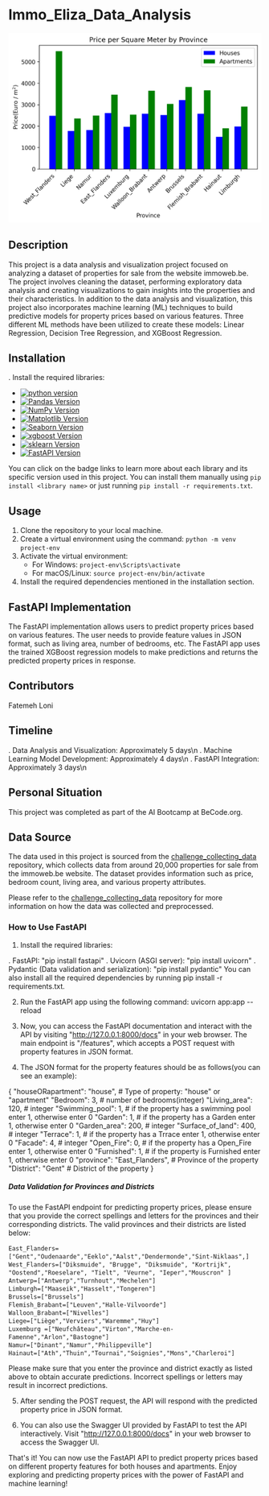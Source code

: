 # Immo_Eliza_Data_Analysis

![image](assets/image.png)

## Description
This project is a data analysis and visualization project focused on analyzing a dataset of properties for sale from the website immoweb.be. The project involves cleaning the dataset, performing exploratory data analysis and creating visualizations to gain insights into the properties and their characteristics.
In addition to the data analysis and visualization, this project also incorporates machine learning (ML) techniques to build predictive models for property prices based on various features. Three different ML methods have been utilized to create these models: Linear Regression, Decision Tree Regression, and XGBoost Regression.
## Installation
. Install the required libraries:

   - [![python version](https://img.shields.io/badge/python-3.x-blue)](https://python.org)
   - [![Pandas Version](https://img.shields.io/badge/pandas-2.x-green)](https://pandas.pydata.org/)
   - [![NumPy Version](https://img.shields.io/badge/numpy-1.x-orange)](https://numpy.org/)
   - [![Matplotlib Version](https://img.shields.io/badge/Matplotlib-3.x-red)](https://matplotlib.org/)
   - [![Seaborn Version](https://img.shields.io/badge/seaborn-0.x-yellow)](https://seaborn.pydata.org/)
   - [![xgboost Version](https://img.shields.io/badge/xgboost-1.7.6-black)](https://xgboost.readthedocs.io/en/stable/)
   - [![sklearn Version](https://img.shields.io/badge/sklearn-0.x-grey)](https://scikit-learn.org/stable/)
   - [![FastAPI Version](https://img.shields.io/badge/FastAPI-0.x-violet)](https://fastapi.tiangolo.com/)

   You can click on the badge links to learn more about each library and its specific version used in this project.
   You can install them manually using `pip install <library name>` or just running `pip install -r requirements.txt`.

## Usage
1. Clone the repository to your local machine.
2. Create a virtual environment using the command: `python -m venv project-env`
3. Activate the virtual environment:
   - For Windows: `project-env\Scripts\activate`
   - For macOS/Linux: `source project-env/bin/activate`
4. Install the required dependencies mentioned in the installation section.

## FastAPI Implementation
The FastAPI implementation allows users to predict property prices based on various features. The user needs to provide feature values in JSON format, such as living area, number of bedrooms, etc. The FastAPI app uses the trained XGBoost regression models to make predictions and returns the predicted property prices in response.


## Contributors
Fatemeh Loni

## Timeline
. Data Analysis and Visualization: Approximately 5 days\n
. Machine Learning Model Development: Approximately 4 days\n
. FastAPI Integration: Approximately 3 days\n

## Personal Situation
This project was completed as part of the AI Bootcamp at BeCode.org.

## Data Source

The data used in this project is sourced from the [challenge_collecting_data](https://github.com/Finol12/challenge-collecting-data) repository, which collects data from around 20,000 properties for sale from the immoweb.be website. The dataset provides information such as price, bedroom count, living area, and various property attributes.

Please refer to the [challenge_collecting_data](https://github.com/Finol12/challenge-collecting-data) repository for more information on how the data was collected and preprocessed.

### How to Use FastAPI
1. Install the required libraries:

. FastAPI: "pip install fastapi"
. Uvicorn (ASGI server): "pip install uvicorn"
. Pydantic (Data validation and serialization): "pip install pydantic"
You can also install all the required dependencies by running pip install -r requirements.txt.

2. Run the FastAPI app using the following command:
uvicorn app:app --reload

3. Now, you can access the FastAPI documentation and interact with the API by visiting "http://127.0.0.1:8000/docs" in your web browser.
The main endpoint is "/features", which accepts a POST request with property features in JSON format. 
4. The JSON format for the property features should be as follows(you can see an example):


{
    "houseORapartment": "house",   # Type of property: "house" or "apartment"
    "Bedroom": 3,                  # number of bedrooms(integer)
    "Living_area": 120,            # integer
    "Swimming_pool": 1,    # if the property has a swimming pool enter 1, otherwise enter 0
    "Garden": 1,           # if the property has a Garden enter 1, otherwise enter 0
    "Garden_area": 200,    # integer
    "Surface_of_land": 400,  # integer
    "Terrace": 1,            # if the property has a Trrace enter 1, otherwise enter 0
    "Facade": 4,             # integer
    "Open_Fire": 0,          # if the property has a Open_Fire enter 1, otherwise enter 0
    "Furnished": 1,          # if the property is Furnished enter 1, otherwise enter 0
    "province": "East_Flanders",   # Province of the property
    "District": "Gent"             # District of the property
}

##### Data Validation for Provinces and Districts
To use the FastAPI endpoint for predicting property prices, please ensure that you provide the correct spellings and letters for the provinces and their corresponding districts. The valid provinces and their districts are listed below:

    East_Flanders=["Gent","Oudenaarde","Eeklo","Aalst","Dendermonde","Sint-Niklaas",]
    West_Flanders=["Diksmuide", "Brugge", "Diksmuide", "Kortrijk", "Oostend","Roeselare", "Tielt", "Veurne", "Ieper","Mouscron" ]
    Antwerp=["Antwerp","Turnhout","Mechelen"]
    Limburgh=["Maaseik","Hasselt","Tongeren"]
    Brussels=["Brussels"]
    Flemish_Brabant=["Leuven","Halle-Vilvoorde"]
    Walloon_Brabant=["Nivelles"]
    Liege=["Liège","Verviers","Waremme","Huy"]
    Luxemburg =["Neufchâteau","Virton","Marche-en-Famenne","Arlon","Bastogne"]  
    Namur=["Dinant","Namur","Philippeville"]
    Hainaut=["Ath","Thuin","Tournai","Soignies","Mons","Charleroi"] 

Please make sure that you enter the province and district exactly as listed above to obtain accurate predictions. Incorrect spellings or letters may result in incorrect predictions.


5. After sending the POST request, the API will respond with the predicted property price in JSON format.

6. You can also use the Swagger UI provided by FastAPI to test the API interactively. Visit "http://127.0.0.1:8000/docs" in your web browser to access the Swagger UI.

That's it! You can now use the FastAPI API to predict property prices based on different property features for both houses and apartments. Enjoy exploring and predicting property prices with the power of FastAPI and machine learning!





